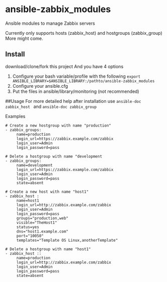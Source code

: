ansible-zabbix_modules
======================

Ansible modules to manage Zabbix servers 


Currently only supports hosts (zabbix_host) and hostgroups (zabbix_group) More might come.

## Install
download/clone/fork this project
And you have 4 options

1. Configure your bash variable/profile with the following ```export ANSIBLE_LIBRARY=$ANSIBLE_LIBRARY:/pathto/ansible-zabbix_modules```
2. Configure your ansible.cfg 
3. Put the files in ansible/library/monitoring (not recommended)

##Usage
For more detailed help after installation use ```ansible-doc zabbix_host ``` and ```ansible-doc zabbix_group ``` 

Examples 
```
# Create a new hostgroup with name "production"
- zabbix_groups: 
     name=production
     login_url=https://zabbix.example.com/zabbix
     login_user=Admin
     login_password=pass
```
```
# Delete a hostgroup with name "development
- zabbix_groups: 
     name=development
     login_url=https://zabbix.example.com/zabbix
     login_user=Admin
     login_password=pass
     state=absent
```

```
# Create a new host with name "host1"
- zabbix_host :  
     name=host1
     login_url=http://zabbix.example.com/zabbix
     login_user=Admin
     login_password=pass
     groups="production,web"
     visible="TheHost1"
     status=yes
     dns="host1.example.com"
     port="10050"
     templates="Template OS Linux,anotherTemplate"                 
```
```
# Delete a hostgroup with name "host1"
- zabbix_host :: 
     name=production
     login_url=http://zabbix.example.com/zabbix
     login_user=Admin
     login_password=pass
     state=absent
```                 
